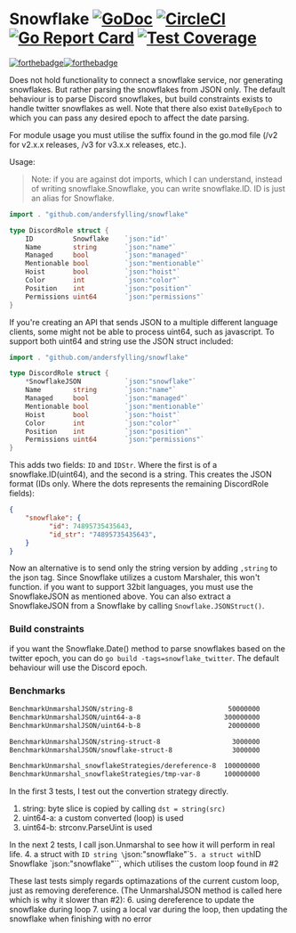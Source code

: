# Snowflake [![GoDoc](https://godoc.org/github.com/andersfylling/snowflake?status.svg)](https://godoc.org/github.com/andersfylling/snowflake) [![CircleCI](https://circleci.com/gh/andersfylling/snowflake/tree/master.svg?style=shield)](https://circleci.com/gh/andersfylling/snowflake/tree/master) [![Go Report Card](https://goreportcard.com/badge/github.com/andersfylling/snowflake)](https://goreportcard.com/report/github.com/andersfylling/snowflake) [![Test Coverage](https://api.codeclimate.com/v1/badges/5fe3da7a87c3185b5f33/test_coverage)](https://codeclimate.com/github/andersfylling/snowflake/test_coverage)
[![forthebadge](https://forthebadge.com/images/badges/made-with-go.svg)](https://forthebadge.com)[![forthebadge](https://forthebadge.com/images/badges/built-with-love.svg)](https://forthebadge.com)

Does not hold functionality to connect a snowflake service, nor generating snowflakes. But rather parsing the snowflakes from JSON only. The default behaviour is to parse Discord snowflakes, but build constraints exists to handle twitter snowflakes as well. Note that there also exist `DateByEpoch` to which you can pass any desired epoch to affect the date parsing.

For module usage you must utilise the suffix found in the go.mod file (/v2 for v2.x.x releases, /v3 for v3.x.x releases, etc.).

Usage:
>Note: if you are against dot imports, which I can understand, instead of writing snowflake.Snowflake, you can write snowflake.ID. ID is just an alias for Snowflake.

```go
import . "github.com/andersfylling/snowflake"

type DiscordRole struct {
    ID          Snowflake    `json:"id"`
    Name        string       `json:"name"`
    Managed     bool         `json:"managed"`
    Mentionable bool         `json:"mentionable"`
    Hoist       bool         `json:"hoist"`
    Color       int          `json:"color"`
    Position    int          `json:"position"`
    Permissions uint64       `json:"permissions"`
}
```

If you're creating an API that sends JSON to a multiple different language clients, some might not be able to process uint64, such as javascript. To support both uint64 and string use the JSON struct included:

```go
import . "github.com/andersfylling/snowflake"

type DiscordRole struct {
    *SnowflakeJSON           `json:"snowflake"`
    Name        string       `json:"name"`
    Managed     bool         `json:"managed"`
    Mentionable bool         `json:"mentionable"`
    Hoist       bool         `json:"hoist"`
    Color       int          `json:"color"`
    Position    int          `json:"position"`
    Permissions uint64       `json:"permissions"`
}
```

This adds two fields: `ID` and `IDStr`. Where the first is of a snowflake.ID(uint64), and the second is a string. This creates the JSON format (IDs only. Where the dots represents the remaining DiscordRole fields):

```json
{
    "snowflake": {
          "id": 74895735435643,
          "id_str": "74895735435643",
    }
}
```

Now an alternative is to send only the string version by adding `,string` to the json tag. Since Snowflake utilizes a custom Marshaler, this won't function. if you want to support 32bit languages, you must use the SnowflakeJSON as mentioned above.
You can also extract a SnowflakeJSON from a Snowflake by calling `Snowflake.JSONStruct()`.

### Build constraints
if you want the Snowflake.Date() method to parse snowflakes based on the twitter epoch, you can do `go build -tags=snowflake_twitter`. The default behaviour will use the Discord epoch.


### Benchmarks

```markdown
BenchmarkUnmarshalJSON/string-8  	                   50000000	        24.70 ns/op
BenchmarkUnmarshalJSON/uint64-a-8         	          300000000	         4.17 ns/op
BenchmarkUnmarshalJSON/uint64-b-8         	           20000000	        77.30 ns/op

BenchmarkUnmarshalJSON/string-struct-8    	            3000000	       500.00 ns/op
BenchmarkUnmarshalJSON/snowflake-struct-8 	            3000000	       476.00 ns/op

BenchmarkUnmarshal_snowflakeStrategies/dereference-8  100000000	        15.40 ns/op
BenchmarkUnmarshal_snowflakeStrategies/tmp-var-8      100000000	        11.00 ns/op
```
In the first 3 tests, I test out the convertion strategy directly.
1. string: byte slice is copied by calling `dst = string(src)`
2. uint64-a: a custom converted (loop) is used
3. uint64-b: strconv.ParseUint is used

In the next 2 tests, I call json.Unmarshal to see how it will perform in real life.
4. a struct with `ID string \`json:"snowflake"\``
5. a struct with `ID Snowflake \`json:"snowflake"\``, which utilises the custom loop found in #2

These last tests simply regards optimazations of the current custom loop, just as removing dereference. (The UnmarshalJSON method is called here which is why it slower than #2):
6. using dereference to update the snowflake during loop
7. using a local var during the loop, then updating the snowflake when finishing with no error